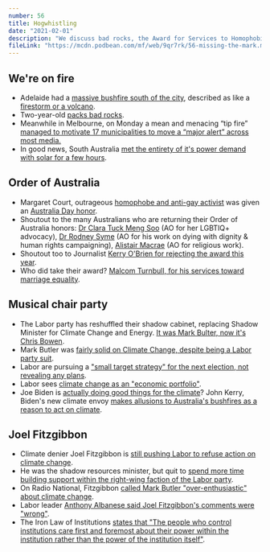 ```yaml
---
number: 56
title: Hogwhistling
date: "2021-02-01"
description: "We discuss bad rocks, the Award for Services to Homophobia, and try to figure out what on earth the Labor Party is up to."
fileLink: "https://mcdn.podbean.com/mf/web/9qr7rk/56-missing-the-mark.mp3"
---
```


## We're on fire

- Adelaide had a [massive bushfire south of the city](https://www.canberratimes.com.au/story/7098072/homes-lost-in-adelaide-bushfire/?cs=14231), described as like a [firestorm or a volcano](https://www.abc.net.au/news/2021-01-25/adelaide-hills-residents-survive-cherry-gardens-bushfire/13088094).
- Two-year-old [packs bad rocks](https://twitter.com/hilltophoods/status/1353313965661511680?s=20).
- Meanwhile in Melbourne, on Monday a mean and menacing “tip fire” [managed to motivate 17 municipalities to move a “major alert” across most media.](https://www.msn.com/en-au/news/australia/tip-fire-in-melbourne-puts-17-suburbs-on-alert/ar-BB1d3p9e)
- In good news, South Australia [met the entirety of it's power demand with solar for a few hours](https://reneweconomy.com.au/world-first-south-australia-achieves-100pct-solar-and-lowest-prices-in-australia/).

## Order of Australia

- Margaret Court, outrageous [homophobe and anti-gay activist](https://www.theguardian.com/sport/2017/may/31/margaret-court-tennis-reaction-same-sex-marriage-opposition-is-bullying) was given an [Australia Day honor](https://www.sbs.com.au/news/council-asked-to-review-margaret-court-s-australia-day-honour-as-more-return-awards-in-disgust).
- Shoutout to the many Australians who are returning their Order of Australia honors: [Dr Clara Tuck Meng Soo](https://www.smh.com.au/national/why-i-handed-back-my-order-of-australia-and-why-margaret-court-should-be-stripped-of-hers-20210124-p56wgd.html) (AO for her LGBTIQ+ advocacy), [Dr Rodney Syme](https://twitter.com/billisdoing/status/1353317400171565057) (AO for his work on dying with dignity & human rights campaigning), [Alistair Macrae](https://www.theage.com.au/national/faith-rattled-in-australia-day-honours-20210127-p56x9m.html) (AO for religious work).
- Shoutout too to Journalist [Kerry O'Brien for rejecting the award this year](https://www.theguardian.com/australia-news/2021/jan/25/kerry-obrien-rejects-australia-day-honour-in-protest-against-margaret-courts-award).
- Who did take their award? [Malcom Turnbull, for his services toward marriage equality](https://www.theguardian.com/australia-news/2021/jan/25/australia-day-honours-2021-malcolm-turnbull-says-irony-in-getting-award-along-with-margaret-court).

## Musical chair party

- The Labor party has reshuffled their shadow cabinet, replacing Shadow Minister for Climate Change and Energy. [It was Mark Bulter, now it's Chris Bowen](https://www.theage.com.au/politics/federal/albanese-drops-butler-from-climate-in-reshuffle-restart-on-emissions-20210127-p56xc4.html).
- Mark Butler was [fairly solid on Climate Change, despite being a Labor party suit](https://www.theguardian.com/australia-news/2019/sep/21/labors-climate-policies-are-unshakeable-despite-election-loss-mark-butler-says).
- Labor are pursuing a ["small target strategy" for the next election, not revealing any plans](https://www.smh.com.au/business/the-economy/the-risks-for-labor-in-adopting-a-small-target-strategy-20190526-p51r8c.html).
- Labor sees [climate change as an "economic portfolio"](https://www.abc.net.au/news/2021-01-28/labor-mark-butler-albanese-joel-fitzgibbon-climate-change/13097682).
- Joe Biden is [actually doing good things for the climate](https://www.theguardian.com/commentisfree/2021/jan/28/joe-biden-keystone-pipeline-climate-crisis)? John Kerry, Biden's new climate envoy [makes allusions to Australia's bushfires as a reason to act on climate](https://twitter.com/KetanJ0/status/1354909868386377734).

## Joel Fitzgibbon

- Climate denier Joel Fitzgibbon is [still pushing Labor to refuse action on climate change](https://twitter.com/fitzhunter/status/1354881509140819969).
- He was the shadow resources minister, but quit to [spend more time building support within the right-wing faction of the Labor party](https://www.theguardian.com/australia-news/2020/nov/10/joel-fitzgibbon-quits-shadow-cabinet-after-dispute-over-labors-climate-policy).  
- On Radio National, Fitzgibbon [called Mark Butler "over-enthusiastic" about climate change](https://twitter.com/JulesHolman/status/1354532666041798658).
- Labor leader [Anthony Albanese said Joel Fitzgibbon's comments were "wrong"](https://www.abc.net.au/news/2021-01-28/labor-mark-butler-albanese-joel-fitzgibbon-climate-change/13097682).
- The Iron Law of Institutions [states that "The people who control institutions care first and foremost about their power within the institution rather than the power of the institution itself"](https://rationalwiki.org/wiki/Iron_law_of_institutions).



